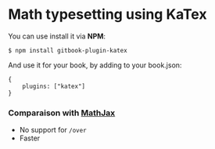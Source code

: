 Math typesetting using KaTex
==============

You can use install it via **NPM**:

```
$ npm install gitbook-plugin-katex
```

And use it for your book, by adding to your book.json:

```
{
    plugins: ["katex"]
}
```

### Comparaison with [MathJax](https://github.com/GitbookIO/plugin-mathjax)

- No support for `/over`
- Faster

